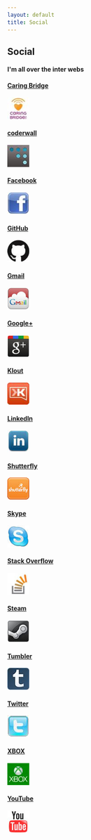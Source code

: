 ```yaml
---
layout: default
title: Social
---
```


## Social
#### I'm all over the inter webs
<div class="span12">
  <div class="row">
    <div class="span2">
      <a target="_blank" href="http://caringbridge.org/visit/brianharris">
        <h4 class="muted"> Caring Bridge </h4>
        <img src="media/images/caringbridge.jpg" class="thumbnail">
      </a>
      <p></p>
    </div>
    <div class="span2">
      <a target="_blank" href="https://coderwall.com/mattben">
        <h4 class="muted"> coderwall </h4>
        <img src="media/images/coderwall.jpg" class="thumbnail">
      </a>
      <p></p>
    </div>
    <div class="span2">
      <a target="_blank" href="https://www.facebook.com/polyharris">
        <h4 class="muted"> Facebook </h4>
        <img src="media/images/facebook.jpg" class="thumbnail">
     </a>
      <p></p>
    </div>
    <div class="span2">
     <a target="_blank" href="https://github.com/mattben">
        <h4 class="muted"> GitHub </h4>
        <img src="media/images/github.jpg" class="thumbnail">
      </a>
      <p></p>
    </div>
  </div>
  <div class="row">
    <div class="span2">
      <a target="_blank" href="mailto:mattben@gmail.com">
        <h4 class="muted"> Gmail </h4>
        <img src="media/images/gmail.jpg" class="thumbnail">
      </a>
      <p></p>
    </div>
    <div class="span2">
      <a target="_blank" href="https://plus.google.com/101724655130951477716/posts">
        <h4 class="muted"> Google+ </h4>
        <img src="media/images/google+.jpg" class="thumbnail">
      </a>
      <p></p>
    </div>
    <div class="span2">
      <a target="_blank" href="http://klout.com/mattbenh">
        <h4 class="muted"> Klout </h4>
        <img src="media/images/klout.jpg" class="thumbnail">
     </a>
      <p></p>
    </div>
    <div class="span2">
     <a target="_blank" href="http://www.linkedin.com/pub/matthew-harris/31/63/983">
        <h4 class="muted"> LinkedIn </h4>
        <img src="media/images/linkedin.jpg" class="thumbnail">
      </a>
      <p></p>
    </div>
  </div>
  <div class="row">
    <div class="span2">
      <a target="_blank" href="http://caringbridge.org/visit/brianharris">
        <h4 class="muted"> Shutterfly </h4>
        <img src="media/images/shutterfly.jpg" class="thumbnail">
      </a>
      <p></p>
    </div>
    <div class="span2">
      <a target="_blank" href="#polyharris">
        <h4 class="muted"> Skype </h4>
        <img src="media/images/skype.jpg" class="thumbnail">
      </a>
      <p></p>
    </div>
    <div class="span2">
      <a target="_blank" href="http://stackoverflow.com/users/388211/mattben">
        <h4 class="muted"> Stack Overflow </h4>
        <img src="media/images/stackoverflow.jpg" class="thumbnail">
     </a>
      <p></p>
    </div>
    <div class="span2">
     <a target="_blank" href="http://steamcommunity.com/profiles/76561198031711296">
        <h4 class="muted"> Steam </h4>
        <img src="media/images/steam.jpg" class="thumbnail">
      </a>
      <p></p>
    </div>
  </div>
  <div class="row">
    <div class="span2">
      <a target="_blank" href="http://mattbenh.tumblr.com/">
        <h4 class="muted"> Tumbler </h4>
        <img src="media/images/tumbler.jpg" class="thumbnail">
      </a>
      <p></p>
    </div>
    <div class="span2">
      <a target="_blank" href="hhttp://twitter.com/mattbenh">
        <h4 class="muted"> Twitter </h4>
        <img src="media/images/twitter.jpg" class="thumbnail">
      </a>
      <p></p>
    </div>
    <div class="span2">
      <a target="_blank" href="https://live.xbox.com/en-US/Profile?gamertag=Capt%20Ender%20Wign">
        <h4 class="muted"> XBOX </h4>
        <img src="media/images/xbox.jpg" class="thumbnail">
     </a>
      <p></p>
    </div>
    <div class="span2">
     <a target="_blank" href="http://www.youtube.com/channel/UCQj-7iG62nUeOZZPEwy-LbQ">
        <h4 class="muted"> YouTube </h4>
        <img src="media/images/youtube.jpg" class="thumbnail">
     </a>
     <p></p>
    </div>
</div>
